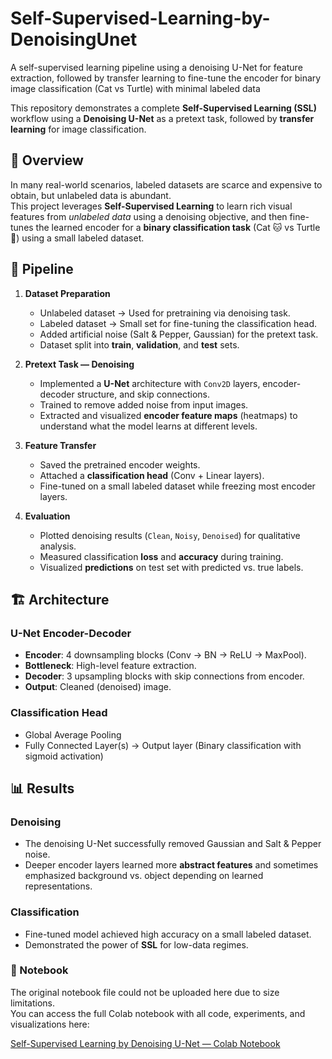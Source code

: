 # Self-Supervised-Learning-by-DenoisingUnet
A self-supervised learning pipeline using a denoising U-Net for feature extraction, followed by transfer learning to fine-tune the encoder for binary image classification (Cat vs Turtle) with minimal labeled data


This repository demonstrates a complete **Self-Supervised Learning (SSL)** workflow using a **Denoising U-Net** as a pretext task, followed by **transfer learning** for image classification.

## 📌 Overview

In many real-world scenarios, labeled datasets are scarce and expensive to obtain, but unlabeled data is abundant.  
This project leverages **Self-Supervised Learning** to learn rich visual features from *unlabeled data* using a denoising objective, and then fine-tunes the learned encoder for a **binary classification task** (Cat 🐱 vs Turtle 🐢) using a small labeled dataset.

## 🚀 Pipeline

1. **Dataset Preparation**
   - Unlabeled dataset → Used for pretraining via denoising task.
   - Labeled dataset → Small set for fine-tuning the classification head.
   - Added artificial noise (Salt & Pepper, Gaussian) for the pretext task.
   - Dataset split into **train**, **validation**, and **test** sets.

2. **Pretext Task — Denoising**
   - Implemented a **U-Net** architecture with `Conv2D` layers, encoder-decoder structure, and skip connections.
   - Trained to remove added noise from input images.
   - Extracted and visualized **encoder feature maps** (heatmaps) to understand what the model learns at different levels.

3. **Feature Transfer**
   - Saved the pretrained encoder weights.
   - Attached a **classification head** (Conv + Linear layers).
   - Fine-tuned on a small labeled dataset while freezing most encoder layers.

4. **Evaluation**
   - Plotted denoising results (`Clean`, `Noisy`, `Denoised`) for qualitative analysis.
   - Measured classification **loss** and **accuracy** during training.
   - Visualized **predictions** on test set with predicted vs. true labels.

## 🏗 Architecture

### U-Net Encoder-Decoder
- **Encoder**: 4 downsampling blocks (Conv → BN → ReLU → MaxPool).
- **Bottleneck**: High-level feature extraction.
- **Decoder**: 3 upsampling blocks with skip connections from encoder.
- **Output**: Cleaned (denoised) image.

### Classification Head
- Global Average Pooling
- Fully Connected Layer(s) → Output layer (Binary classification with sigmoid activation)

## 📊 Results

### Denoising
- The denoising U-Net successfully removed Gaussian and Salt & Pepper noise.
- Deeper encoder layers learned more **abstract features** and sometimes emphasized background vs. object depending on learned representations.

### Classification
- Fine-tuned model achieved high accuracy on a small labeled dataset.
- Demonstrated the power of **SSL** for low-data regimes.


### 📓 Notebook

The original notebook file could not be uploaded here due to size limitations.  
You can access the full Colab notebook with all code, experiments, and visualizations here:

[Self-Supervised Learning by Denoising U-Net — Colab Notebook](https://colab.research.google.com/drive/1y6V7FnIc69GJDz3SMn5IFYEngjlPir8i?usp=drive_link)


